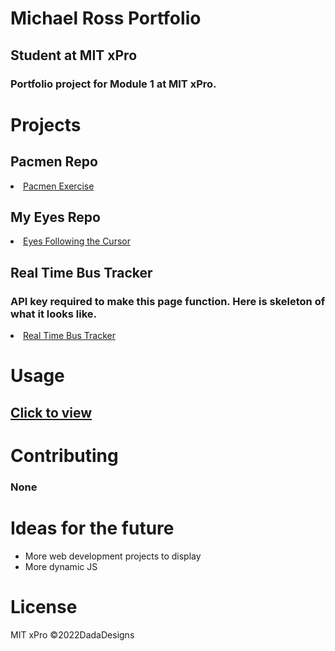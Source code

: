 # Michael Ross Portfolio
## Student at MIT xPro
### Portfolio project for Module 1 at MIT xPro.

# Projects

## Pacmen Repo
 <li><a href="https://rosshoven.github.io/Pacmen-Exercise/" target="_blank">Pacmen Exercise</a></li>

## My Eyes Repo
  <li><a href="https://rosshoven.github.io/Eye-Movements/" target="_blank">Eyes Following the Cursor</a></li>
  
## Real Time Bus Tracker
### API key required to make this page function. Here is skeleton of what it looks like.
 <li><a href="https://rosshoven.github.io/Real-Time-Bus-Tracker" target="_blank">Real Time Bus Tracker</a></li>
  
# Usage
## <a href="https://rosshoven.github.io/">Click to view</a>

# Contributing 
### None

# Ideas for the future
<ul> 
  <li>More web development projects to display</li>
  <li>More dynamic JS</li>
</ul>

# License
MIT xPro 
©2022DadaDesigns
